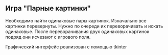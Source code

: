 <h2>Игра "Парные картинки"</h2>
<p>Необходимо найти одинаковые пары картинок. Изначально все картинки перевернуты. Нужно по очереди их переворачивать и искать одинаковые. После переворачивания двух одинаковых картинок подряд они исчезают с игрового поля.</p>
<p>Графический интерфейс реализован с помощью tkinter</p>
